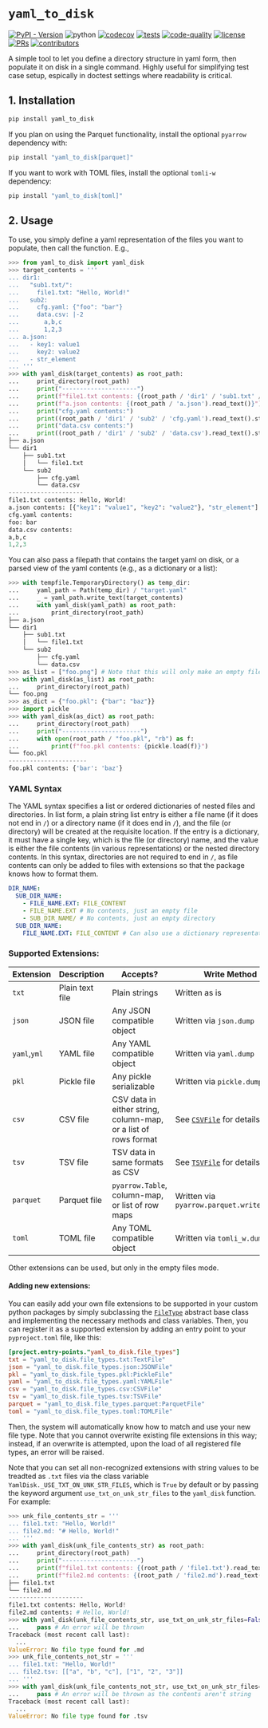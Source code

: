 # `yaml_to_disk`

[![PyPI - Version](https://img.shields.io/pypi/v/yaml_to_disk)](https://pypi.org/project/yaml_to_disk/)
![python](https://img.shields.io/badge/-Python_3.12-blue?logo=python&logoColor=white)
[![codecov](https://codecov.io/gh/mmcdermott/yaml_to_disk/graph/badge.svg?token=5RORKQOZF9)](https://codecov.io/gh/mmcdermott/yaml_to_disk)
[![tests](https://github.com/mmcdermott/yaml_to_disk/actions/workflows/tests.yaml/badge.svg)](https://github.com/mmcdermott/yaml_to_disk/actions/workflows/tests.yaml)
[![code-quality](https://github.com/mmcdermott/yaml_to_disk/actions/workflows/code-quality-main.yaml/badge.svg)](https://github.com/mmcdermott/yaml_to_disk/actions/workflows/code-quality-main.yaml)
[![license](https://img.shields.io/badge/License-MIT-green.svg?labelColor=gray)](https://github.com/mmcdermott/yaml_to_disk#license)
[![PRs](https://img.shields.io/badge/PRs-welcome-brightgreen.svg)](https://github.com/mmcdermott/yaml_to_disk/pulls)
[![contributors](https://img.shields.io/github/contributors/mmcdermott/yaml_to_disk.svg)](https://github.com/mmcdermott/yaml_to_disk/graphs/contributors)

A simple tool to let you define a directory structure in yaml form, then populate it on disk in a single
command. Highly useful for simplifying test case setup, espically in doctest settings where readability is
critical.

## 1. Installation

```bash
pip install yaml_to_disk
```

If you plan on using the Parquet functionality, install the optional
`pyarrow` dependency with:

```bash
pip install "yaml_to_disk[parquet]"
```

If you want to work with TOML files, install the optional `tomli-w`
dependency:

```bash
pip install "yaml_to_disk[toml]"
```

## 2. Usage

To use, you simply define a yaml representation of the files you want to populate, then call the function.
E.g.,

```python
>>> from yaml_to_disk import yaml_disk
>>> target_contents = '''
... dir1:
...   "sub1.txt/":
...     file1.txt: "Hello, World!"
...   sub2:
...     cfg.yaml: {"foo": "bar"}
...     data.csv: |-2
...       a,b,c
...       1,2,3
... a.json:
...   - key1: value1
...     key2: value2
...   - str_element
... '''
>>> with yaml_disk(target_contents) as root_path:
...     print_directory(root_path)
...     print("---------------------")
...     print(f"file1.txt contents: {(root_path / 'dir1' / 'sub1.txt' / 'file1.txt').read_text()}")
...     print(f"a.json contents: {(root_path / 'a.json').read_text()}")
...     print("cfg.yaml contents:")
...     print((root_path / 'dir1' / 'sub2' / 'cfg.yaml').read_text().strip())
...     print("data.csv contents:")
...     print((root_path / 'dir1' / 'sub2' / 'data.csv').read_text().strip())
├── a.json
└── dir1
    ├── sub1.txt
    │   └── file1.txt
    └── sub2
        ├── cfg.yaml
        └── data.csv
---------------------
file1.txt contents: Hello, World!
a.json contents: [{"key1": "value1", "key2": "value2"}, "str_element"]
cfg.yaml contents:
foo: bar
data.csv contents:
a,b,c
1,2,3

```

You can also pass a filepath that contains the target yaml on disk, or a parsed view of the yaml contents
(e.g., as a dictionary or a list):

```python
>>> with tempfile.TemporaryDirectory() as temp_dir:
...     yaml_path = Path(temp_dir) / "target.yaml"
...     _ = yaml_path.write_text(target_contents)
...     with yaml_disk(yaml_path) as root_path:
...         print_directory(root_path)
├── a.json
└── dir1
    ├── sub1.txt
    │   └── file1.txt
    └── sub2
        ├── cfg.yaml
        └── data.csv
>>> as_list = ["foo.png"] # Note that this will only make an empty file with this name
>>> with yaml_disk(as_list) as root_path:
...     print_directory(root_path)
└── foo.png
>>> as_dict = {"foo.pkl": {"bar": "baz"}}
>>> import pickle
>>> with yaml_disk(as_dict) as root_path:
...     print_directory(root_path)
...     print("----------------------")
...     with open(root_path / "foo.pkl", "rb") as f:
...         print(f"foo.pkl contents: {pickle.load(f)}")
└── foo.pkl
----------------------
foo.pkl contents: {'bar': 'baz'}

```

### YAML Syntax

The
YAML syntax specifies a list or ordered dictionaries of nested files and directories. In list form, a plain
string list entry is either a file name (if it does not end in `/`) or a directory name (if it does end in
`/`), and the file (or directory) will be created at the requisite location. If the entry is a dictionary, it
must have a single key, which is the file (or directory) name, and the value is either the file contents (in
various representations) or the nested directory contents. In this syntax, directories are not required to end
in `/`, as file contents can only be added to files with extensions so that the package knows how to format
them.

```yaml
DIR_NAME:
  SUB_DIR_NAME:
    - FILE_NAME.EXT: FILE_CONTENT
    - FILE_NAME.EXT # No contents, just an empty file
    - SUB_DIR_NAME/ # No contents, just an empty directory
  SUB_DIR_NAME:
    FILE_NAME.EXT: FILE_CONTENT # Can also use a dictionary representation rather than a list if suitable
```

### Supported Extensions:

| Extension    | Description     | Accepts?                                                        | Write Method                                       |
| ------------ | --------------- | --------------------------------------------------------------- | -------------------------------------------------- |
| `txt`        | Plain text file | Plain strings                                                   | Written as is                                      |
| `json`       | JSON file       | Any JSON compatible object                                      | Written via `json.dump`                            |
| `yaml`,`yml` | YAML file       | Any YAML compatible object                                      | Written via `yaml.dump`                            |
| `pkl`        | Pickle file     | Any pickle serializable                                         | Written via `pickle.dump`                          |
| `csv`        | CSV file        | CSV data in either string, column-map, or a list of rows format | See [`CSVFile`](src/file_types/csv.py) for details |
| `tsv`        | TSV file        | TSV data in same formats as CSV                                 | See [`TSVFile`](src/file_types/tsv.py) for details |
| `parquet`    | Parquet file    | `pyarrow.Table`, column-map, or list of row maps                | Written via `pyarrow.parquet.write_table`          |
| `toml`       | TOML file       | Any TOML compatible object                                      | Written via `tomli_w.dumps`                        |

Other extensions can be used, but only in the empty files mode.

#### Adding new extensions:

You can easily add your own file extensions to be supported in your custom python packages by simply
subclassing the [`FileType`](src/file_types/base.py) abstract base class and implementing the necessary
methods and class variables. Then, you can register it as a supported extension by adding an entry point to
your `pyproject.toml` file, like this:

```toml
[project.entry-points."yaml_to_disk.file_types"]
txt = "yaml_to_disk.file_types.txt:TextFile"
json = "yaml_to_disk.file_types.json:JSONFile"
pkl = "yaml_to_disk.file_types.pkl:PickleFile"
yaml = "yaml_to_disk.file_types.yaml:YAMLFile"
csv = "yaml_to_disk.file_types.csv:CSVFile"
tsv = "yaml_to_disk.file_types.tsv:TSVFile"
parquet = "yaml_to_disk.file_types.parquet:ParquetFile"
toml = "yaml_to_disk.file_types.toml:TOMLFile"
```

Then, the system will automatically know how to match and use your new file type. Note that you cannot
overwrite existing file extensions in this way; instead, if an overwrite is attempted, upon the load of all
registered file types, an error will be raised.

Note that you can set all non-recognized extensions with string values to be treadted as `.txt` files via the
class variable `YamlDisk._USE_TXT_ON_UNK_STR_FILES`, which is `True` by default or by passing the keyword
argument `use_txt_on_unk_str_files` to the `yaml_disk` function. For example:

```python
>>> unk_file_contents_str = '''
... file1.txt: "Hello, World!"
... file2.md: "# Hello, World!"
... '''
>>> with yaml_disk(unk_file_contents_str) as root_path:
...     print_directory(root_path)
...     print("---------------------")
...     print(f"file1.txt contents: {(root_path / 'file1.txt').read_text()}")
...     print(f"file2.md contents: {(root_path / 'file2.md').read_text()}")
├── file1.txt
└── file2.md
---------------------
file1.txt contents: Hello, World!
file2.md contents: # Hello, World!
>>> with yaml_disk(unk_file_contents_str, use_txt_on_unk_str_files=False) as root_path:
...     pass # An error will be thrown
Traceback (most recent call last):
  ...
ValueError: No file type found for .md
>>> unk_file_contents_not_str = '''
... file1.txt: "Hello, World!"
... file2.tsv: [["a", "b", "c"], ["1", "2", "3"]]
... '''
>>> with yaml_disk(unk_file_contents_not_str, use_txt_on_unk_str_files=True) as root_path:
...     pass # An error will be thrown as the contents aren't string
Traceback (most recent call last):
  ...
ValueError: No file type found for .tsv

```
